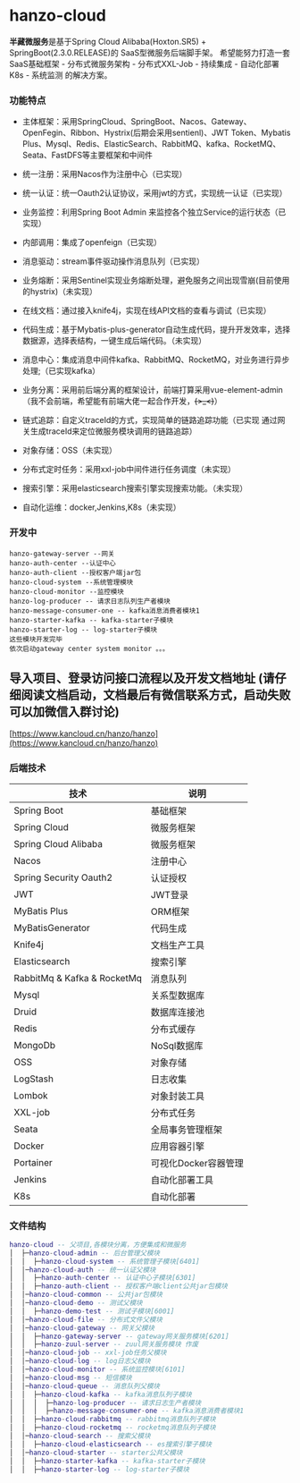 # hanzo-cloud
**半藏微服务**是基于Spring Cloud Alibaba(Hoxton.SR5) + SpringBoot(2.3.0.RELEASE)的 SaaS型微服务后端脚手架。
希望能努力打造一套 SaaS基础框架 - 分布式微服务架构 - 分布式XXL-Job - 持续集成 - 自动化部署K8s - 系统监测 的解决方案。 

### 功能特点
- 主体框架：采用SpringCloud、SpringBoot、Nacos、Gateway、OpenFegin、Ribbon、Hystrix(后期会采用sentienl)、JWT Token、Mybatis Plus、Mysql、Redis、ElasticSearch、RabbitMQ、kafka、RocketMQ、Seata、FastDFS等主要框架和中间件

- 统一注册：采用Nacos作为注册中心（已实现）

- 统一认证：统一Oauth2认证协议，采用jwt的方式，实现统一认证（已实现）

- 业务监控：利用Spring Boot Admin 来监控各个独立Service的运行状态（已实现）

- 内部调用：集成了openfeign（已实现）

- 消息驱动：stream事件驱动操作消息队列（已实现）

- 业务熔断：采用Sentinel实现业务熔断处理，避免服务之间出现雪崩(目前使用的hystrix)（未实现）

- 在线文档：通过接入knife4j，实现在线API文档的查看与调试（已实现）

- 代码生成：基于Mybatis-plus-generator自动生成代码，提升开发效率，选择数据源，选择表结构，一键生成后端代码。（未实现）

- 消息中心：集成消息中间件kafka、RabbitMQ、RocketMQ，对业务进行异步处理;（已实现kafka）

- 业务分离：采用前后端分离的框架设计，前端打算采用vue-element-admin（我不会前端，希望能有前端大佬一起合作开发，~~~~(>_<)~~~~）

- 链式追踪：自定义traceId的方式，实现简单的链路追踪功能（已实现 通过网关生成traceId来定位微服务模块调用的链路追踪）

- 对象存储：OSS（未实现）

- 分布式定时任务：采用xxl-job中间件进行任务调度（未实现）

- 搜索引擎：采用elasticsearch搜索引擎实现搜索功能。（未实现）

- 自动化运维：docker,Jenkins,K8s（未实现）


### 开发中
    hanzo-gateway-server --网关
    hanzo-auth-center --认证中心
    hanzo-auth-client --授权客户端jar包
    hanzo-cloud-system --系统管理模块
    hanzo-cloud-monitor --监控模块
    hanzo-log-producer -- 请求日志队列生产者模块
    hanzo-message-consumer-one -- kafka消息消费者模块1
    hanzo-starter-kafka -- kafka-starter子模块
    hanzo-starter-log -- log-starter子模块
    这些模块开发完毕
    依次启动gateway center system monitor 。。。
   
## 导入项目、登录访问接口流程以及开发文档地址 (请仔细阅读文档启动，文档最后有微信联系方式，启动失败可以加微信入群讨论)
   [https://www.kancloud.cn/hanzo/hanzo](https://www.kancloud.cn/hanzo/hanzo)

### 后端技术
| 技术                           | 说明               | 
| ------------------------------|--------------------| 
| Spring Boot                   | 基础框架            |
| Spring Cloud                  | 微服务框架           | 
| Spring Cloud Alibaba          | 微服务框架           |
| Nacos                         | 注册中心             |
| Spring Security Oauth2        | 认证授权             |
| JWT                           | JWT登录             |
| MyBatis Plus                  | ORM框架             |
| MyBatisGenerator              | 代码生成             |
| Knife4j                       | 文档生产工具          |
| Elasticsearch                 | 搜索引擎             |
| RabbitMq & Kafka & RocketMq   | 消息队列             |
| Mysql                         | 关系型数据库          |
| Druid                         | 数据库连接池          |
| Redis                         | 分布式缓存            |
| MongoDb                       | NoSql数据库          |
| OSS                           | 对象存储             |
| LogStash                      | 日志收集             |
| Lombok                        | 对象封装工具          |
| XXL-job                       | 分布式任务           |
| Seata                         | 全局事务管理框架      |
| Docker                        | 应用容器引擎          |
| Portainer                     | 可视化Docker容器管理  |
| Jenkins                       | 自动化部署工具        |
| K8s                           | 自动化部署           |

### 文件结构
```lua
hanzo-cloud -- 父项目,各模块分离，方便集成和微服务
│  ├─hanzo-cloud-admin -- 后台管理父模块
│  │  ├─hanzo-cloud-system -- 系统管理子模块[6401]
│  │─hanzo-cloud-auth -- 统一认证父模块 
│  │  ├─hanzo-auth-center -- 认证中心子模块[6301]
│  │  ├─hanzo-auth-client -- 授权客户端client公共jar包模块
│  │─hanzo-cloud-common -- 公共jar包模块
│  │─hanzo-cloud-demo -- 测试父模块
│  │  ├─hanzo-demo-test -- 测试子模块[6001]
│  │─hanzo-cloud-file -- 分布式文件父模块
│  │─hanzo-cloud-gateway -- 网关父模块
│  │  ├─hanzo-gateway-server -- gateway网关服务模块[6201]
│  │  ├─hanzo-zuul-server -- zuul网关服务模块 作废
│  │─hanzo-cloud-job -- xxl-job任务父模块
│  │─hanzo-cloud-log -- log日志父模块
│  │─hanzo-cloud-monitor -- 系统监控模块[6101]
│  │─hanzo-cloud-msg -- 短信模块
│  │─hanzo-cloud-queue -- 消息队列父模块
│  │  ├─hanzo-cloud-kafka -- kafka消息队列子模块
│  │  │  ├─hanzo-log-producer -- 请求日志生产者模块
│  │  │  ├─hanzo-message-consumer-one -- kafka消息消费者模块1
│  │  ├─hanzo-cloud-rabbitmq -- rabbitmq消息队列子模块
│  │  ├─hanzo-cloud-rocketmq -- rocketmq消息队列子模块
│  │─hanzo-cloud-search -- 搜索父模块
│  │  ├─hanzo-cloud-elasticsearch -- es搜索引擎子模块
│  │─hanzo-cloud-starter -- starter公共父模块
│  │  ├─hanzo-starter-kafka -- kafka-starter子模块
│  │  ├─hanzo-starter-log -- log-starter子模块
```

